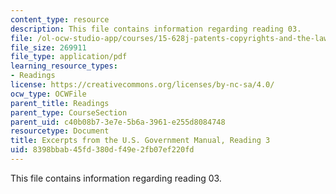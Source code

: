 ```yaml
---
content_type: resource
description: This file contains information regarding reading 03.
file: /ol-ocw-studio-app/courses/15-628j-patents-copyrights-and-the-law-of-intellectual-property-spring-2013/8398bbab45fd380df49e2fb07ef220fd_MIT15_628JS13_read03.pdf
file_size: 269911
file_type: application/pdf
learning_resource_types:
- Readings
license: https://creativecommons.org/licenses/by-nc-sa/4.0/
ocw_type: OCWFile
parent_title: Readings
parent_type: CourseSection
parent_uid: c40b08b7-3e7e-5b6a-3961-e255d8084748
resourcetype: Document
title: Excerpts from the U.S. Government Manual, Reading 3
uid: 8398bbab-45fd-380d-f49e-2fb07ef220fd
---
```

This file contains information regarding reading 03.
